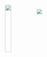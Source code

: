 <img align='left' src='https://github.com/bryanlolry/bryanlolry/blob/master/gifs/giffOne.gif' width='20%'> 

![](https://komarev.com/ghpvc/?username=bryanlolry&color=green)

			
	

